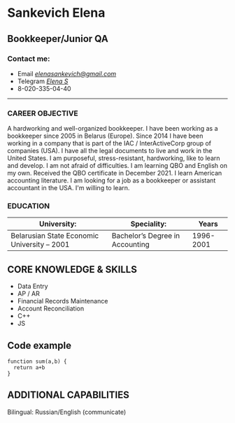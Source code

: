 # Sankevich Elena

## Bookkeeper/Junior QA 

### Contact me:
- Email *elenasankevich@gmail.com*
- Telegram _[Elena S](https://t.me/el_sank)_
- 8-020-335-04-40
***

### CAREER OBJECTIVE
A hardworking and well-organized bookkeeper. I have been working as a bookkeeper since 2005 in Belarus (Europe). Since 2014 I have been working in a company that is part of the IAC / InterActiveCorp group of companies (USA). I have all the legal documents to live and work in the United States. I am purposeful, stress-resistant, hardworking, like to learn and develop. I am not afraid of difficulties. I am learning QBO and English on my own. Received the QBO certificate in December 2021. I learn American accounting literature. I am looking for a job as a bookkeeper or assistant accountant in the USA. I'm willing to learn. 

### EDUCATION
| University:                                                          | Speciality:                              |Years                  |
| -------------------------------------------------------------------- | ---------------------------------------- | --------------------- |
| Belarusian State Economic University – 2001                          | Bachelor’s Degree in Accounting          | 1996-2001             |

## CORE KNOWLEDGE & SKILLS
- Data Entry
- AP / AR
- Financial Records Maintenance
- Account Reconciliation
- C++
- JS

## Code example
~~~
function sum(a,b) {
  return a+b
}
~~~

## ADDITIONAL CAPABILITIES
Bilingual: Russian/English (communicate)

